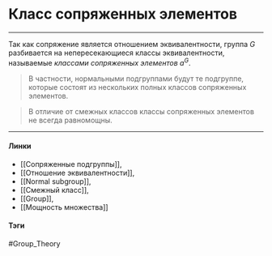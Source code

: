 # Класс сопряженных элементов
***
Так как сопряжение является отношением эквивалентности, группа $G$ разбивается на непересекающиеся классы эквивалентности, называемые *классами сопряженных элементов* $a^G$. 

>В частности, нормальными подгруппами будут те подгруппе, которые состоят из нескольких полных классов сопряженных элементов.

>В отличие от смежных классов классы сопряженных элементов не всегда равномощны.
***
#### Линки
- [[Сопряженные подгруппы]],
- [[Отношение эквивалентности]],
- [[Normal subgroup]],
- [[Смежный класс]],
- [[Group]],
- [[Мощность множества]]
#### Тэги 
 #Group_Theory 